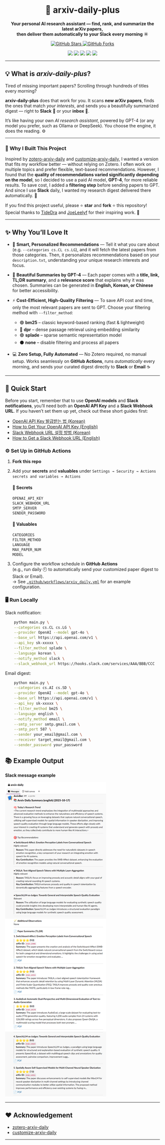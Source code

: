 <!-- 🌌 Project Header -->
<p align="center">
  <!-- Optional Logo -->
  <!-- <img src="assets/logo.png" alt="arxiv-daily-plus logo" width="140"/> -->
</p>

<h1 align="center">💌 arxiv-daily-plus</h1>
<p align="center">
  <b>Your personal AI research assistant — find, rank, and summarize the latest arXiv papers,<br>
  then deliver them automatically to your Slack every morning ☀️</b>
</p>

<!-- ⭐ Social Buttons -->
<p align="center">
  <a href="https://github.com/sujin-koo/arxiv-daily-plus/stargazers">
    <img src="https://img.shields.io/github/stars/sujin-koo/arxiv-daily-plus?style=social" alt="GitHub Stars"/>
  </a>
  <a href="https://github.com/sujin-koo/arxiv-daily-plus/fork">
    <img src="https://img.shields.io/github/forks/sujin-koo/arxiv-daily-plus?style=social" alt="GitHub Forks"/>
  </a>
</p>

<!-- 💡 Tech Badges -->
<p align="center">
  <img src="https://img.shields.io/badge/Python-3.10+-3776AB?logo=python&logoColor=white"/>
  <img src="https://img.shields.io/badge/OpenAI-GPT--4o-00a67e?logo=openai&logoColor=white"/>
  <img src="https://img.shields.io/badge/Slack_Integration-FF9800?logo=slack&logoColor=white"/>
  <img src="https://img.shields.io/badge/Email_Alerts-4285F4?logo=gmail&logoColor=white"/>
  <img src="https://img.shields.io/badge/License-MIT-yellow"/>
</p>

---

## 💡 What is *arxiv-daily-plus*?

Tired of missing important papers?
Scrolling through hundreds of titles every morning?

**arxiv-daily-plus** does that work for you.
It scans **new arXiv papers**, finds the ones that match *your interests*, and sends you a beautifully summarized digest —
right to **Slack** 💬 or your **inbox** 📩.

It’s like having your own *AI research assistant*, powered by GPT-4 (or any model you prefer, such as Ollama or DeepSeek).
You choose the engine, it does the reading. ⚙️

---

### 🧐 **Why I Built This Project**

Inspired by [zotero-arxiv-daily](https://github.com/TideDra/zotero-arxiv-daily) and [customize-arxiv-daily](https://github.com/JoeLeelyf/customize-arxiv-daily/),
I wanted a version that fits my workflow better — without relying on Zotero.
I often work on multiple topics and prefer flexible, text-based recommendations.
However, I found that the **quality of recommendations varied significantly depending on the model**,
so I decided to use a paid AI model, **GPT-4**, for more reliable results.
To save cost, I added a **filtering step** before sending papers to GPT.
And since I use **Slack** daily, I wanted my research digest delivered there automatically. 💌

If you find this project useful, please ⭐ **star** and **fork** ⭐ this repository! 
Special thanks to [TideDra](https://github.com/TideDra) and [JoeLeelyf](https://github.com/JoeLeelyf) for their inspiring work. 🙏

---

## ✨ **Why You’ll Love It**


* 🧠 **Smart, Personalized Recommendations** —
  Tell it what you care about (e.g. `--categories cs.CL cs.LG`), and it will fetch the latest papers from those categories.
Then, it personalizes recommendations based on your `description.txt`, understanding your unique research interests and focus.

* 💬 **Beautiful Summaries by GPT-4** —
  Each paper comes with a **title, link, TL;DR summary**, and a **relevance score** that explains why it was chosen.
  Summaries can be generated in **English, Korean, or Chinese** for better accessibility.

* ⚡ **Cost-Efficient, High-Quality Filtering** —
  To save API cost and time, only the most relevant papers are sent to GPT.
  Choose your filtering method with `--filter_method`:

  * 🟢 **bm25** – classic keyword-based ranking (fast & lightweight)
  * 🔵 **dpr** – dense passage retrieval using embedding similarity
  * 🟣 **splade** – sparse semantic representation model
  * ⚫ **none** – disable filtering and process all papers

* 💻 **Zero Setup, Fully Automated** —
  No Zotero required, no manual setup.
  Works seamlessly on **GitHub Actions**, runs *automatically* every morning,
  and sends your curated digest directly to **Slack** or **Email** ☕

---

## 🧩 Quick Start

Before you start, remember that to use **OpenAI models** and **Slack notifications**,
you’ll need both an **OpenAI API Key** and a **Slack Webhook URL**.
If you haven’t set them up yet, check out these short guides first:

* [OpenAI API Key 발급받는 법 (Korean)](https://velog.io/@sujin-koo/OpenAI-API-Key-%EB%B0%9C%EA%B8%89%EB%B0%9B%EB%8A%94-%EB%B2%95)
* [How to Get Your OpenAI API Key (English)](https://velog.io/@sujin-koo/How-to-Get-Your-OpenAI-API-Key)
* [Slack Webhook URL 설정 방법 (Korean)](https://velog.io/@sujin-koo/Slack-Webhook-URL-%EC%84%A4%EC%A0%95-%EB%B0%A9%EB%B2%95)
* [How to Get a Slack Webhook URL (English)](https://velog.io/@sujin-koo/How-to-Get-a-Slack-Webhook-URL)

### ⚙️ **Set Up in GitHub Actions**

1. **Fork this repo**
2. Add your **secrets** and **valuables** under
   `Settings → Security → Actions secrets and variables → Actions`

   #### 🔑 **Secrets**

   ```
   OPENAI_API_KEY  
   SLACK_WEBHOOK_URL  
   SMTP_SERVER  
   SENDER_PASSWORD
   ```

   #### 💾 **Valuables**

   ```
   CATEGORIES 
   FILTER_METHOD 
   LANGUAGE 
   MAX_PAPER_NUM
   MODEL 
   ```
3. Configure the workflow schedule in **GitHub Actions**  
   (e.g., run daily 🕙 to automatically send your customized paper digest to Slack or Email).  
   → See [`.github/workflows/arxiv_daily.yml`](https://github.com/sujin-koo/arxiv-daily-plus/blob/main/.github/workflows/arxiv_daily.yml) for an example configuration.


### 🖥️ **Run Locally**

Slack notification:

```bash
    python main.py \
    --categories cs.CL cs.LG \
    --provider OpenAI --model gpt-4o \
    --base_url https://api.openai.com/v1 \
    --api_key sk-xxxxx \
    --filter_method splade \
    --language korean \
    --notify_method slack \
    --slack_webhook_url https://hooks.slack.com/services/AAA/BBB/CCC

```

Email digest:

```bash
    python main.py \
    --categories cs.AI cs.SD \
    --provider OpenAI --model gpt-4o \
    --base_url https://api.openai.com/v1 \
    --api_key sk-xxxxx \
    --filter_method bm25 \
    --language english \
    --notify_method email \
    --smtp_server smtp.gmail.com \
    --smtp_port 587 \
    --sender your_email@gmail.com \
    --receiver target_email@gmail.com \
    --sender_password your_password
```

## 📚 Example Output

**Slack message example**

![Example result](./assets/screenshot_arxiv-daily-plus.png)

---
## ❤️ Acknowledgement



- [zotero-arxiv-daily](https://github.com/TideDra/zotero-arxiv-daily)
- [customize-arxiv-daily](https://github.com/JoeLeelyf/customize-arxiv-daily/)

---


